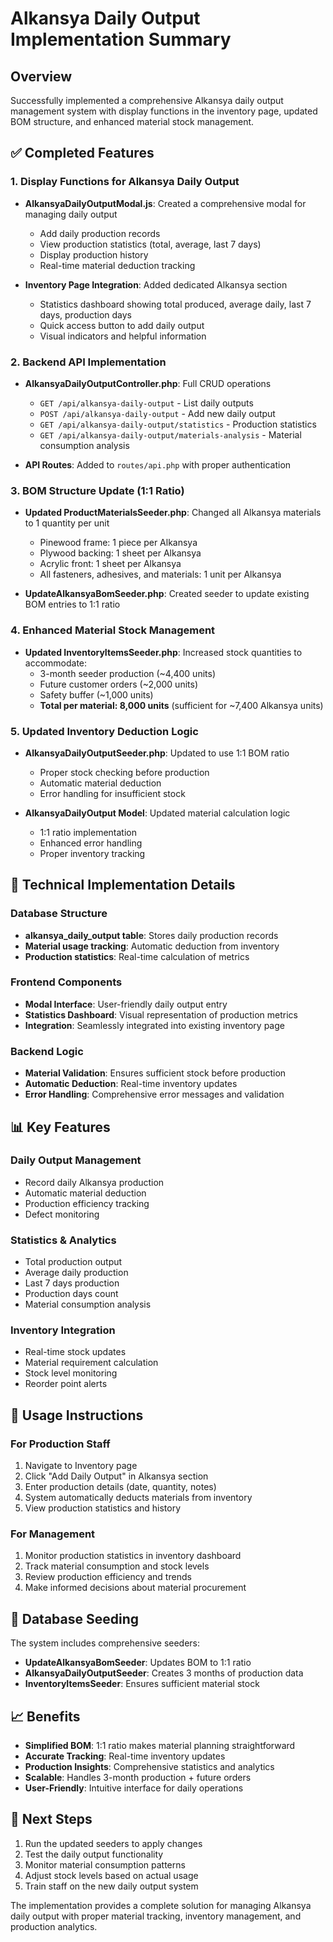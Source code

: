 # Alkansya Daily Output Implementation Summary

## Overview
Successfully implemented a comprehensive Alkansya daily output management system with display functions in the inventory page, updated BOM structure, and enhanced material stock management.

## ✅ Completed Features

### 1. Display Functions for Alkansya Daily Output
- **AlkansyaDailyOutputModal.js**: Created a comprehensive modal for managing daily output
  - Add daily production records
  - View production statistics (total, average, last 7 days)
  - Display production history
  - Real-time material deduction tracking

- **Inventory Page Integration**: Added dedicated Alkansya section
  - Statistics dashboard showing total produced, average daily, last 7 days, production days
  - Quick access button to add daily output
  - Visual indicators and helpful information

### 2. Backend API Implementation
- **AlkansyaDailyOutputController.php**: Full CRUD operations
  - `GET /api/alkansya-daily-output` - List daily outputs
  - `POST /api/alkansya-daily-output` - Add new daily output
  - `GET /api/alkansya-daily-output/statistics` - Production statistics
  - `GET /api/alkansya-daily-output/materials-analysis` - Material consumption analysis

- **API Routes**: Added to `routes/api.php` with proper authentication

### 3. BOM Structure Update (1:1 Ratio)
- **Updated ProductMaterialsSeeder.php**: Changed all Alkansya materials to 1 quantity per unit
  - Pinewood frame: 1 piece per Alkansya
  - Plywood backing: 1 sheet per Alkansya
  - Acrylic front: 1 sheet per Alkansya
  - All fasteners, adhesives, and materials: 1 unit per Alkansya

- **UpdateAlkansyaBomSeeder.php**: Created seeder to update existing BOM entries to 1:1 ratio

### 4. Enhanced Material Stock Management
- **Updated InventoryItemsSeeder.php**: Increased stock quantities to accommodate:
  - 3-month seeder production (~4,400 units)
  - Future customer orders (~2,000 units)
  - Safety buffer (~1,000 units)
  - **Total per material: 8,000 units** (sufficient for ~7,400 Alkansya units)

### 5. Updated Inventory Deduction Logic
- **AlkansyaDailyOutputSeeder.php**: Updated to use 1:1 BOM ratio
  - Proper stock checking before production
  - Automatic material deduction
  - Error handling for insufficient stock

- **AlkansyaDailyOutput Model**: Updated material calculation logic
  - 1:1 ratio implementation
  - Enhanced error handling
  - Proper inventory tracking

## 🔧 Technical Implementation Details

### Database Structure
- **alkansya_daily_output table**: Stores daily production records
- **Material usage tracking**: Automatic deduction from inventory
- **Production statistics**: Real-time calculation of metrics

### Frontend Components
- **Modal Interface**: User-friendly daily output entry
- **Statistics Dashboard**: Visual representation of production metrics
- **Integration**: Seamlessly integrated into existing inventory page

### Backend Logic
- **Material Validation**: Ensures sufficient stock before production
- **Automatic Deduction**: Real-time inventory updates
- **Error Handling**: Comprehensive error messages and validation

## 📊 Key Features

### Daily Output Management
- Record daily Alkansya production
- Automatic material deduction
- Production efficiency tracking
- Defect monitoring

### Statistics & Analytics
- Total production output
- Average daily production
- Last 7 days production
- Production days count
- Material consumption analysis

### Inventory Integration
- Real-time stock updates
- Material requirement calculation
- Stock level monitoring
- Reorder point alerts

## 🚀 Usage Instructions

### For Production Staff
1. Navigate to Inventory page
2. Click "Add Daily Output" in Alkansya section
3. Enter production details (date, quantity, notes)
4. System automatically deducts materials from inventory
5. View production statistics and history

### For Management
1. Monitor production statistics in inventory dashboard
2. Track material consumption and stock levels
3. Review production efficiency and trends
4. Make informed decisions about material procurement

## 🔄 Database Seeding
The system includes comprehensive seeders:
- **UpdateAlkansyaBomSeeder**: Updates BOM to 1:1 ratio
- **AlkansyaDailyOutputSeeder**: Creates 3 months of production data
- **InventoryItemsSeeder**: Ensures sufficient material stock

## 📈 Benefits
- **Simplified BOM**: 1:1 ratio makes material planning straightforward
- **Accurate Tracking**: Real-time inventory updates
- **Production Insights**: Comprehensive statistics and analytics
- **Scalable**: Handles 3-month production + future orders
- **User-Friendly**: Intuitive interface for daily operations

## 🎯 Next Steps
1. Run the updated seeders to apply changes
2. Test the daily output functionality
3. Monitor material consumption patterns
4. Adjust stock levels based on actual usage
5. Train staff on the new daily output system

The implementation provides a complete solution for managing Alkansya daily output with proper material tracking, inventory management, and production analytics.

